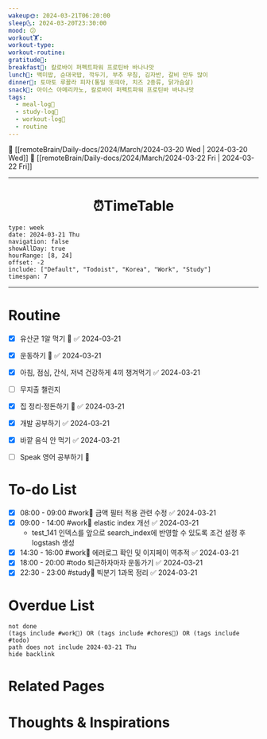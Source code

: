 ```yaml
---
wakeup🌞: 2024-03-21T06:20:00
sleep🌜: 2024-03-20T23:30:00
mood: 😕
workout🏋️: 
workout-type: 
workout-routine: 
gratitude🙏: 
breakfast🍳: 칼로바이 퍼펙트파워 프로틴바 바나나맛
lunch🍚: 백미밥, 순대국밥, 깍두기, 부추 무침, 김자반, 갈비 만두 많이
dinner🥗: 토마토 루꼴라 피자(통밀 또띠아, 치즈 2종류, 닭가슴살)
snack🍬: 아이스 아메리카노, 칼로바이 퍼펙트파워 프로틴바 바나나맛
tags:
  - meal-log📝
  - study-log📓
  - workout-log💪
  - routine
---
```


🔺 [[remoteBrain/Daily-docs/2024/March/2024-03-20 Wed | 2024-03-20 Wed]]
🔻 [[remoteBrain/Daily-docs/2024/March/2024-03-22 Fri | 2024-03-22 Fri]]
___
<h1> <center>⏰TimeTable </center> </h1>

```gEvent
type: week
date: 2024-03-21 Thu
navigation: false
showAllDay: true
hourRange: [8, 24]
offset: -2
include: ["Default", "Todoist", "Korea", "Work", "Study"]
timespan: 7
```

--- 


# Routine 

- [x] 유산균 1알 먹기 🔼 ✅ 2024-03-21
- [x] 운동하기 🔼 ✅ 2024-03-21
- [x] 아침, 점심, 간식, 저녁 건강하게 4끼 챙겨먹기 ✅ 2024-03-21
- [ ] 무지출 챌린지 
- [x] 집 정리·정돈하기 🔼 ✅ 2024-03-21
- [x] 개발 공부하기 ✅ 2024-03-21
- [x] 바깥 음식 안 먹기 ✅ 2024-03-21
- [ ] Speak 영어 공부하기 🔼 


# To-do List

- [x] 08:00 - 09:00 #work💼 금액 필터 적용 관련 수정 ✅ 2024-03-21
- [x] 09:00 - 14:00 #work💼 elastic index 개선 ✅ 2024-03-21
	- test_141 인덱스를 앞으로 search_index에 반영할 수 있도록 조건 설정 후 logstash 생성 
- [x] 14:30 - 16:00 #work💼 에러로그 확인 및 이지페이 역추적 ✅ 2024-03-21
- [x] 18:00 - 20:00 #todo 퇴근하자마자 운동가기 ✅ 2024-03-21
- [x] 22:30 - 23:00 #study📓 빅분기 1과목 정리 ✅ 2024-03-21

# Overdue List
```tasks
not done
(tags include #work💼) OR (tags include #chores🧺) OR (tags include #todo)
path does not include 2024-03-21 Thu
hide backlink
```

# Related Pages



# Thoughts & Inspirations

